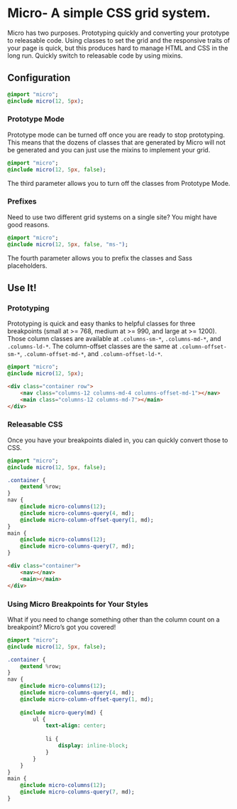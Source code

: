 # Micro- A simple CSS grid system.

Micro has two purposes. Prototyping quickly and converting your prototype to releasable code. Using classes to set the grid and the responsive traits of your page is quick, but this produces hard to manage HTML and CSS in the long run. Quickly switch to releasable code by using mixins.

## Configuration

```sass
@import "micro";
@include micro(12, 5px);
```

### Prototype Mode
Prototype mode can be turned off once you are ready to stop prototyping. This means that the dozens of classes that are generated by Micro will not be generated and you can just use the mixins to implement your grid.

```sass
@import "micro";
@include micro(12, 5px, false);
```
The third parameter allows you to turn off the classes from Prototype Mode.

### Prefixes
Need to use two different grid systems on a single site? You might have good reasons.

```sass
@import "micro";
@include micro(12, 5px, false, "ms-");
```

The fourth parameter allows you to prefix the classes and Sass placeholders.

## Use It!

### Prototyping
Prototyping is quick and easy thanks to helpful classes for three breakpoints (small at >= 768, medium at >= 990, and large at >= 1200). Those column classes are available at `.columns-sm-*`, `.columns-md-*`, and `.columns-ld-*`. The column-offset classes are the same at `.column-offset-sm-*`, `.column-offset-md-*`, and `.column-offset-ld-*`.

```sass
@import "micro";
@include micro(12, 5px);
```

```html
<div class="container row">
	<nav class="columns-12 columns-md-4 columns-offset-md-1"></nav>
	<main class="columns-12 columns-md-7"></main>
</div>
```

### Releasable CSS
Once you have your breakpoints dialed in, you can quickly convert those to CSS.

```sass
@import "micro";
@include micro(12, 5px, false);

.container {
	@extend %row;
}
nav {
	@include micro-columns(12);
	@include micro-columns-query(4, md);
	@include micro-column-offset-query(1, md);
}
main {
	@include micro-columns(12);
	@include micro-columns-query(7, md);
}
```

```html
<div class="container">
	<nav></nav>
	<main></main>
</div>
```

### Using Micro Breakpoints for Your Styles
What if you need to change something other than the column count on a breakpoint? Micro’s got you covered!

```sass
@import "micro";
@include micro(12, 5px, false);

.container {
	@extend %row;
}
nav {
	@include micro-columns(12);
	@include micro-columns-query(4, md);
	@include micro-column-offset-query(1, md);
	
	@include micro-query(md) {
		ul {
			text-align: center;
			
			li {
				display: inline-block;
			}
		}
	}
}
main {
	@include micro-columns(12);
	@include micro-columns-query(7, md);
}

```